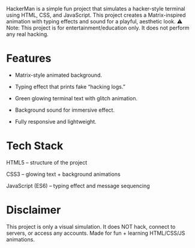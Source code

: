 HackerMan is a simple fun project that simulates a hacker-style terminal using HTML, CSS, and JavaScript.
This project creates a Matrix-inspired animation with typing effects and sound for a playful, aesthetic look.
⚠️ Note: This project is for entertainment/education only. It does not perform any real hacking.

# Features

* Matrix-style animated background.

* Typing effect that prints fake “hacking logs.”

* Green glowing terminal text with glitch animation.

* Background sound for immersive effect.

* Fully responsive and lightweight.

# Tech Stack

HTML5 – structure of the project

CSS3 – glowing text + background animations

JavaScript (ES6) – typing effect and message sequencing

# Disclaimer

This project is only a visual simulation.
It does NOT hack, connect to servers, or access any accounts.
Made for fun + learning HTML/CSS/JS animations.
